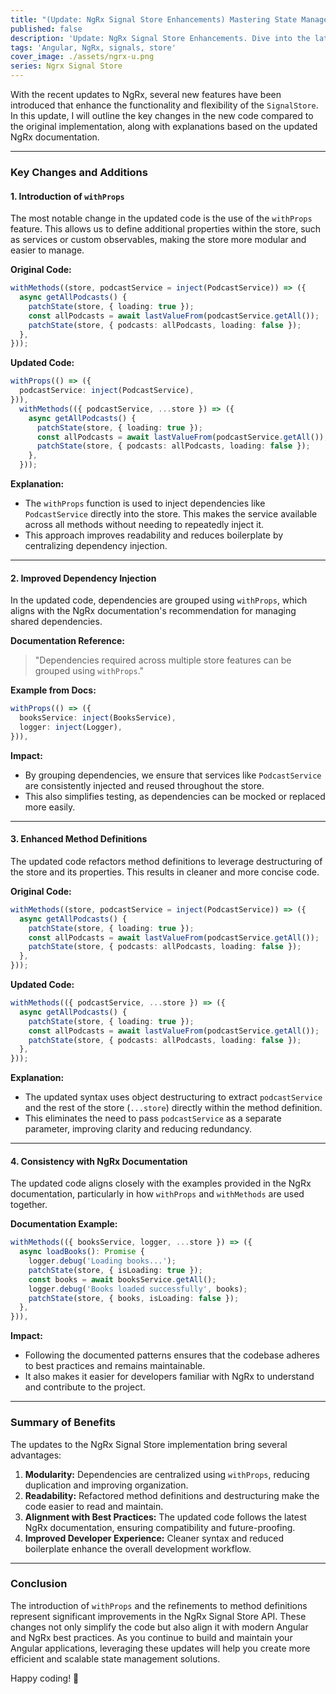 ```yaml
---
title: "(Update: NgRx Signal Store Enhancements) Mastering State Management with NgRx Signal Store in Angular \U0001F680"
published: false
description: 'Update: NgRx Signal Store Enhancements. Dive into the latest improvements that merge Angular Signals API with NgRx for streamlined state management. This article details how to set up the updated NgRx Signal Store, leverage reactive updates and computed properties, and implement type-safe state modifications. Discover best practices for centralized state management and learn how these enhancements can optimize efficiency and scalability in your Angular applications.'
tags: 'Angular, NgRx, signals, store'
cover_image: ./assets/ngrx-u.png
series: Ngrx Signal Store
---
```


With the recent updates to NgRx, several new features have been introduced that enhance the functionality and flexibility of the `SignalStore`. In this update, I will outline the key changes in the new code compared to the original implementation, along with explanations based on the updated NgRx documentation.

---

### Key Changes and Additions

#### 1. **Introduction of `withProps`**

The most notable change in the updated code is the use of the `withProps` feature. This allows us to define additional properties within the store, such as services or custom observables, making the store more modular and easier to manage.

**Original Code:**

```typescript
withMethods((store, podcastService = inject(PodcastService)) => ({
  async getAllPodcasts() {
    patchState(store, { loading: true });
    const allPodcasts = await lastValueFrom(podcastService.getAll());
    patchState(store, { podcasts: allPodcasts, loading: false });
  },
}));
```

**Updated Code:**

```typescript
withProps(() => ({
  podcastService: inject(PodcastService),
})),
  withMethods(({ podcastService, ...store }) => ({
    async getAllPodcasts() {
      patchState(store, { loading: true });
      const allPodcasts = await lastValueFrom(podcastService.getAll());
      patchState(store, { podcasts: allPodcasts, loading: false });
    },
  }));
```

**Explanation:**

- The `withProps` function is used to inject dependencies like `PodcastService` directly into the store. This makes the service available across all methods without needing to repeatedly inject it.
- This approach improves readability and reduces boilerplate by centralizing dependency injection.

---

#### 2. **Improved Dependency Injection**

In the updated code, dependencies are grouped using `withProps`, which aligns with the NgRx documentation's recommendation for managing shared dependencies.

**Documentation Reference:**

> "Dependencies required across multiple store features can be grouped using `withProps`."

**Example from Docs:**

```typescript
withProps(() => ({
  booksService: inject(BooksService),
  logger: inject(Logger),
})),
```

**Impact:**

- By grouping dependencies, we ensure that services like `PodcastService` are consistently injected and reused throughout the store.
- This also simplifies testing, as dependencies can be mocked or replaced more easily.

---

#### 3. **Enhanced Method Definitions**

The updated code refactors method definitions to leverage destructuring of the store and its properties. This results in cleaner and more concise code.

**Original Code:**

```typescript
withMethods((store, podcastService = inject(PodcastService)) => ({
  async getAllPodcasts() {
    patchState(store, { loading: true });
    const allPodcasts = await lastValueFrom(podcastService.getAll());
    patchState(store, { podcasts: allPodcasts, loading: false });
  },
}));
```

**Updated Code:**

```typescript
withMethods(({ podcastService, ...store }) => ({
  async getAllPodcasts() {
    patchState(store, { loading: true });
    const allPodcasts = await lastValueFrom(podcastService.getAll());
    patchState(store, { podcasts: allPodcasts, loading: false });
  },
}));
```

**Explanation:**

- The updated syntax uses object destructuring to extract `podcastService` and the rest of the store (`...store`) directly within the method definition.
- This eliminates the need to pass `podcastService` as a separate parameter, improving clarity and reducing redundancy.

---

#### 4. **Consistency with NgRx Documentation**

The updated code aligns closely with the examples provided in the NgRx documentation, particularly in how `withProps` and `withMethods` are used together.

**Documentation Example:**

```typescript
withMethods(({ booksService, logger, ...store }) => ({
  async loadBooks(): Promise {
    logger.debug('Loading books...');
    patchState(store, { isLoading: true });
    const books = await booksService.getAll();
    logger.debug('Books loaded successfully', books);
    patchState(store, { books, isLoading: false });
  },
})),
```

**Impact:**

- Following the documented patterns ensures that the codebase adheres to best practices and remains maintainable.
- It also makes it easier for developers familiar with NgRx to understand and contribute to the project.

---

### Summary of Benefits

The updates to the NgRx Signal Store implementation bring several advantages:

1. **Modularity:** Dependencies are centralized using `withProps`, reducing duplication and improving organization.
2. **Readability:** Refactored method definitions and destructuring make the code easier to read and maintain.
3. **Alignment with Best Practices:** The updated code follows the latest NgRx documentation, ensuring compatibility and future-proofing.
4. **Improved Developer Experience:** Cleaner syntax and reduced boilerplate enhance the overall development workflow.

---

### Conclusion

The introduction of `withProps` and the refinements to method definitions represent significant improvements in the NgRx Signal Store API. These changes not only simplify the code but also align it with modern Angular and NgRx best practices. As you continue to build and maintain your Angular applications, leveraging these updates will help you create more efficient and scalable state management solutions.

Happy coding! 🚀

